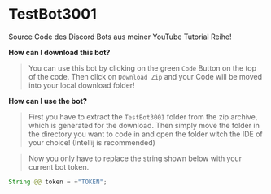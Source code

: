 # TestBot3001
Source Code des Discord Bots aus meiner YouTube Tutorial Reihe!

**How can I download this bot?**
> You can use this bot by clicking on the green `Code` Button on the top of the code. Then click on `Download Zip` and your Code will be moved into your local download folder!

**How can I use the bot?**
> First you have to extract the `TestBot3001` folder from the zip archive, which is generated for the download. Then simply move the folder in the directory you want to code in and open the folder witch the IDE of your choice! (Intellij is recommended)

> Now you only have to replace the string shown below with your current bot token.

```java
String @@ token = +"TOKEN";
```
